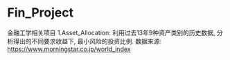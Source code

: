 # Fin_Project
金融工学相关项目
1.Asset_Allocation: 利用过去13年9种资产类别的历史数据, 分析得出的不同要求收益下, 最小风险的投资比例. 数据来源: https://www.morningstar.co.jp/world_index

